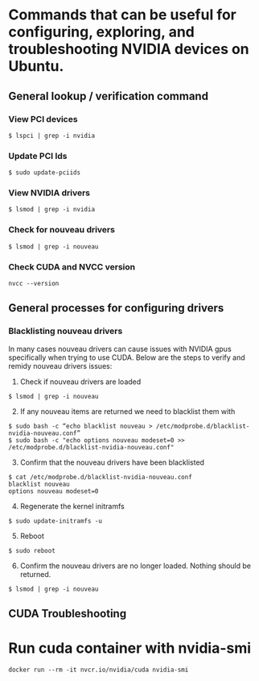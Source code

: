 # Commands that can be useful for configuring, exploring, and troubleshooting NVIDIA devices on Ubuntu.

## General lookup / verification command
### View PCI devices
```
$ lspci | grep -i nvidia
```
### Update PCI Ids
```
$ sudo update-pciids
```
### View NVIDIA drivers
```
$ lsmod | grep -i nvidia
```

### Check for nouveau drivers
```
$ lsmod | grep -i nouveau
```

### Check CUDA and NVCC version
```
nvcc --version
```

## General processes for configuring drivers
### Blacklisting nouveau drivers
In many cases nouveau drivers can cause issues with NVIDIA gpus specifically when trying to use CUDA. Below are the steps to verify and remidy nouveau drivers issues:
1. Check if nouveau drivers are loaded
```
$ lsmod | grep -i nouveau
```
2. If any nouveau items are returned we need to blacklist them with
```
$ sudo bash -c “echo blacklist nouveau > /etc/modprobe.d/blacklist-nvidia-nouveau.conf”
$ sudo bash -c "echo options nouveau modeset=0 >> /etc/modprobe.d/blacklist-nvidia-nouveau.conf"
```
3. Confirm that the nouveau drivers have been blacklisted
```
$ cat /etc/modprobe.d/blacklist-nvidia-nouveau.conf
blacklist nouveau
options nouveau modeset=0
```
4. Regenerate the kernel initramfs
```
$ sudo update-initramfs -u
```
5. Reboot
```
$ sudo reboot
```
6. Confirm the nouveau drivers are no longer loaded. Nothing should be returned.
```
$ lsmod | grep -i nouveau
```

## CUDA Troubleshooting
# Run cuda container with nvidia-smi
```
docker run --rm -it nvcr.io/nvidia/cuda nvidia-smi
